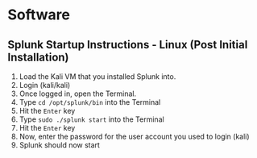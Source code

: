 # Software

## Splunk Startup Instructions - Linux (Post Initial Installation)
1. Load the Kali VM that you installed Splunk into.
2. Login (kali/kali)
3. Once logged in, open the Terminal.
4. Type `cd /opt/splunk/bin` into the Terminal
5. Hit the `Enter` key
6. Type `sudo ./splunk start` into the Terminal
7. Hit the `Enter` key
8. Now, enter the password for the user account you used to login (kali)
9. Splunk should now start
